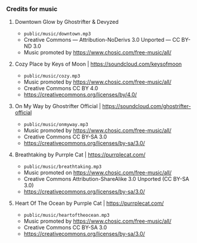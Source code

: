 ### Credits for music

1. Downtown Glow by Ghostrifter & Devyzed
   - `public/music/downtown.mp3`
   - Creative Commons — Attribution-NoDerivs 3.0 Unported — CC BY-ND 3.0
   - Music promoted by https://www.chosic.com/free-music/all/

2. Cozy Place by Keys of Moon | https://soundcloud.com/keysofmoon
    - `public/music/cozy.mp3`
    - Music promoted by https://www.chosic.com/free-music/all/
    - Creative Commons CC BY 4.0
    - https://creativecommons.org/licenses/by/4.0/

3. On My Way by Ghostrifter Official | https://soundcloud.com/ghostrifter-official
    - `public/music/onmyway.mp3`
    - Music promoted by https://www.chosic.com/free-music/all/
    - Creative Commons CC BY-SA 3.0
    - https://creativecommons.org/licenses/by-sa/3.0/

4. Breathtaking by Purrple Cat | https://purrplecat.com/
   - `public/music/breathtaking.mp3`
   - Music promoted on https://www.chosic.com/free-music/all/
   - Creative Commons Attribution-ShareAlike 3.0 Unported (CC BY-SA 3.0)
   - https://creativecommons.org/licenses/by-sa/3.0/

5.  Heart Of The Ocean by Purrple Cat | https://purrplecat.com/
    - `public/music/heartoftheocean.mp3`
    - Music promoted by https://www.chosic.com/free-music/all/
    - Creative Commons CC BY-SA 3.0
    - https://creativecommons.org/licenses/by-sa/3.0/

